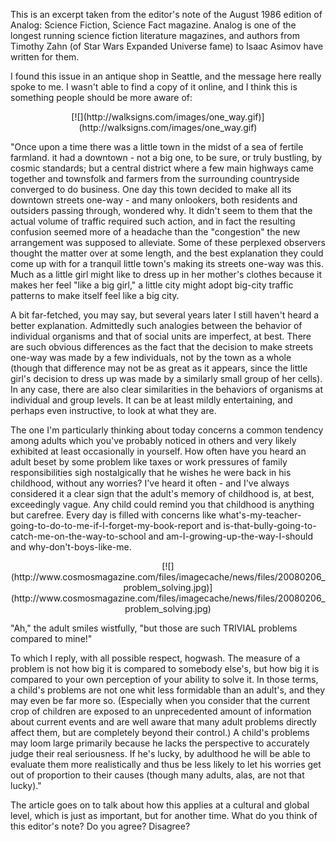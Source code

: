 This is an excerpt taken from the editor's note of the August 1986 edition of Analog: Science Fiction, Science Fact magazine. Analog is one of the longest running science fiction literature magazines, and authors from Timothy Zahn (of Star Wars Expanded Universe fame) to Isaac Asimov have written for them.

I found this issue in an antique shop in Seattle, and the message here really spoke to me. I wasn't able to find a copy of it online, and I think this is something people should be more aware of:

<div class="separator" style="clear: both; text-align: center;">[![](http://walksigns.com/images/one_way.gif)](http://walksigns.com/images/one_way.gif)</div>

"Once upon a time there was a little town in the midst of a sea of fertile farmland. it had a downtown - not a big one, to be sure, or truly bustling, by cosmic standards; but a central district where a few main highways came together and townsfolk and farmers from the surrounding countryside converged to do business. One day this town decided to make all its downtown streets one-way - and many onlookers, both residents and outsiders passing through, wondered why. It didn't seem to them that the actual volume of traffic required such action, and in fact the resulting confusion seemed more of a headache than the "congestion" the new arrangement was supposed to alleviate. Some of these perplexed observers thought the matter over at some length, and the best explanation they could come up with for a tranquil little town's making its streets one-way was this. Much as a little girl might like to dress up in her mother's clothes because it makes her feel "like a big girl," a little city might adopt big-city traffic patterns to make itself feel like a big city.

A bit far-fetched, you may say, but several years later I still haven't heard a better explanation. Admittedly such analogies between the behavior of individual organisms and that of social units are imperfect, at best. There are such obvious differences as the fact that the decision to make streets one-way was made by a few individuals, not by the town as a whole (though that difference may not be as great as it appears, since the little girl's decision to dress up was made by a similarly small group of her cells). In any case, there are also clear similarities in the behaviors of organisms at individual and group levels. It can be at least mildly entertaining, and perhaps even instructive, to look at what they are.

The one I'm particularly thinking about today concerns a common tendency among adults which you've probably noticed in others and very likely exhibited at least occasionally in yourself. How often have you heard an adult beset by some problem like taxes or work pressures of family responsibilities sigh nostalgically that he wishes he were back in his childhood, without any worries? I've heard it often - and I've always considered it a clear sign that the adult's memory of childhood is, at best, exceedingly vague. Any child could remind you that childhood is anything but carefree. Every day is filled with concerns like what's-my-teacher-going-to-do-to-me-if-I-forget-my-book-report and is-that-bully-going-to-catch-me-on-the-way-to-school and am-I-growing-up-the-way-I-should and why-don't-boys-like-me.

<div class="separator" style="clear: both; text-align: center;">[![](http://www.cosmosmagazine.com/files/imagecache/news/files/20080206_problem_solving.jpg)](http://www.cosmosmagazine.com/files/imagecache/news/files/20080206_problem_solving.jpg)</div>

"Ah," the adult smiles wistfully, "but those are such TRIVIAL problems compared to mine!"

To which I reply, with all possible respect, hogwash. The measure of a problem is not how big it is compared to somebody else's, but how big it is compared to your own perception of your ability to solve it. In those terms, a child's problems are not one whit less formidable than an adult's, and they may even be far more so. (Especially when you consider that the current crop of children are exposed to an unprecedented amount of information about current events and are well aware that many adult problems directly affect them, but are completely beyond their control.) A child's problems may loom large primarily because he lacks the perspective to accurately judge their real seriousness. If he's lucky, by adulthood he will be able to evaluate them more realistically and thus be less likely to let his worries get out of proportion to their causes (though many adults, alas, are not that lucky)."

The article goes on to talk about how this applies at a cultural and global level, which is just as important, but for another time. What do you think of this editor's note? Do you agree? Disagree?